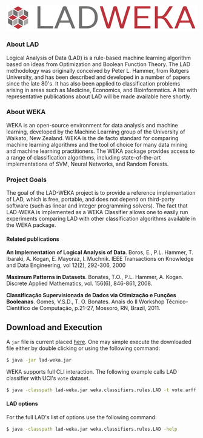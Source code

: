![](img/lad-weka-min.png)

### About LAD
Logical Analysis of Data (LAD) is a rule-based machine learning algorithm based on ideas from Optimization and Boolean Function Theory. The LAD methodology was originally conceived by Peter L. Hammer, from Rutgers University, and has been described and developed in a number of papers since the late 80's. It has also been applied to classification problems arising in areas such as Medicine, Economics, and Bioinformatics. A list with representative publications about LAD will be made available here shortly.

### About WEKA
WEKA is an open-source environment for data analysis and machine learning, developed by the Machine Learning group of the University of Waikato, New Zealand. WEKA is the de facto standard for comparing machine learning algorithms and the tool of choice for many data mining and machine learning practitioners. The WEKA package provides access to a range of classification algorithms, including state-of-the-art implementations of SVM, Neural Networks, and Random Forests.

### Project Goals
The goal of the LAD-WEKA project is to provide a reference implementation of LAD, which is free, portable, and does not depend on third-party software (such as linear and integer programming solvers). The fact that LAD-WEKA is implemented as a WEKA Classifier allows one to easily run experiments comparing LAD with other classification algorithms available in the WEKA package.

#### Related publications

**An Implementation of Logical Analysis of Data**. Boros, E., P.L. Hammer, T. Ibaraki, A. Kogan, E. Mayoraz, I. Muchnik. IEEE Transactions on Knowledge and Data Engineering, vol 12(2), 292-306, 2000

**Maximum Patterns in Datasets**. Bonates, T.O., P.L. Hammer, A. Kogan. Discrete Applied Mathematics, vol. 156(6), 846-861, 2008.

**Classificação Supervisionada de Dados via Otimização e Funções Booleanas**. Gomes, V.S.D., T. O. Bonates. Anais do II Workshop Técnico-Científico de Computação, p.21-27, Mossoró, RN, Brazil, 2011.

## Download and Execution
A `jar` file is current placed [here](dist/lad-weka.jar). One may simple execute the downloaded file either by double clicking or using the following command:

```sh
$ java -jar lad-weka.jar
```

WEKA supports full CLI interaction. The following example calls LAD classifier with UCI's `vote` dataset.

```sh
$ java -classpath lad-weka.jar weka.classifiers.rules.LAD -t vote.arff -T vote.arff
```

#### LAD options
For the full LAD's list of options use the following command:
```sh
$ java -classpath lad-weka.jar weka.classifiers.rules.LAD -help
```
